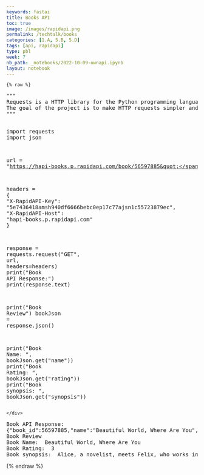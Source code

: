 ```yaml
---
keywords: fastai
title: Books API
toc: true
image: /images/rapidapi.png
permalink: /techtalk/books
categories: [1.A, 5.B, 5.D]
tags: [api, rapidapi]
type: pbl
week: 7
nb_path: _notebooks/2022-10-09-ownapi.ipynb
layout: notebook
---
```


<!--
#################################################
### THIS FILE WAS AUTOGENERATED! DO NOT EDIT! ###
#################################################
# file to edit: _notebooks/2022-10-09-ownapi.ipynb
-->

<div class="container" id="notebook-container">
        
    {% raw %}
    
<div class="cell border-box-sizing code_cell rendered">
<div class="input">

<div class="inner_cell">
    <div class="input_area">
<div class=" highlight hl-ipython3"><pre><span></span><span class="sd">&quot;&quot;&quot;</span>
<span class="sd">Requests is a HTTP library for the Python programming language. </span>
<span class="sd">The goal of the project is to make HTTP requests simpler and more human-friendly. </span>
<span class="sd">&quot;&quot;&quot;</span>

<span class="kn">import</span> <span class="nn">requests</span>
<span class="kn">import</span> <span class="nn">json</span>

<span class="n">url</span> <span class="o">=</span> <span class="s2">&quot;https://hapi-books.p.rapidapi.com/book/56597885&quot;</span>

<span class="n">headers</span> <span class="o">=</span> <span class="p">{</span>
	<span class="s2">&quot;X-RapidAPI-Key&quot;</span><span class="p">:</span> <span class="s2">&quot;5e7436418amsh940df6666bebc0ep17c77ajsn1c55723879ec&quot;</span><span class="p">,</span>
	<span class="s2">&quot;X-RapidAPI-Host&quot;</span><span class="p">:</span> <span class="s2">&quot;hapi-books.p.rapidapi.com&quot;</span>
<span class="p">}</span>

<span class="n">response</span> <span class="o">=</span> <span class="n">requests</span><span class="o">.</span><span class="n">request</span><span class="p">(</span><span class="s2">&quot;GET&quot;</span><span class="p">,</span> <span class="n">url</span><span class="p">,</span> <span class="n">headers</span><span class="o">=</span><span class="n">headers</span><span class="p">)</span>
<span class="nb">print</span><span class="p">(</span><span class="s2">&quot;Book API Response:&quot;</span><span class="p">)</span>
<span class="nb">print</span><span class="p">(</span><span class="n">response</span><span class="o">.</span><span class="n">text</span><span class="p">)</span>

<span class="nb">print</span><span class="p">(</span><span class="s2">&quot;Book Review&quot;</span><span class="p">)</span>
<span class="n">bookJson</span> <span class="o">=</span> <span class="n">response</span><span class="o">.</span><span class="n">json</span><span class="p">()</span>

<span class="nb">print</span><span class="p">(</span><span class="s2">&quot;Book Name: &quot;</span><span class="p">,</span> <span class="n">bookJson</span><span class="o">.</span><span class="n">get</span><span class="p">(</span><span class="s2">&quot;name&quot;</span><span class="p">))</span>
<span class="nb">print</span><span class="p">(</span><span class="s2">&quot;Book Rating: &quot;</span><span class="p">,</span> <span class="n">bookJson</span><span class="o">.</span><span class="n">get</span><span class="p">(</span><span class="s2">&quot;rating&quot;</span><span class="p">))</span>
<span class="nb">print</span><span class="p">(</span><span class="s2">&quot;Book synopsis: &quot;</span><span class="p">,</span> <span class="n">bookJson</span><span class="o">.</span><span class="n">get</span><span class="p">(</span><span class="s2">&quot;synopsis&quot;</span><span class="p">))</span>
</pre></div>

    </div>
</div>
</div>

<div class="output_wrapper">
<div class="output">

<div class="output_area">

<div class="output_subarea output_stream output_stdout output_text">
<pre>Book API Response:
{&#34;book_id&#34;:56597885,&#34;name&#34;:&#34;Beautiful World, Where Are You&#34;,&#34;cover&#34;:&#34;https://i.gr-assets.com/images/S/compressed.photo.goodreads.com/books/1618329605l/56597885.jpg&#34;,&#34;url&#34;:&#34;https://www.goodreads.com/book/show/56597885&#34;,&#34;authors&#34;:[&#34;Sally Rooney&#34;],&#34;rating&#34;:3,&#34;pages&#34;:356,&#34;published_date&#34;:&#34;September 7th 2021&#34;,&#34;synopsis&#34;:&#34;Alice, a novelist, meets Felix, who works in a warehouse, and asks him if he’d like to travel to Rome with her. In Dublin, her best friend, Eileen, is getting over a break-up and slips back into flirting with Simon, a man she has known since childhood. Alice, Felix, Eileen, and Simon are still young—but life is catching up with them. They desire each other, they delude eacAlice, a novelist, meets Felix, who works in a warehouse, and asks him if he’d like to travel to Rome with her. In Dublin, her best friend, Eileen, is getting over a break-up and slips back into flirting with Simon, a man she has known since childhood. Alice, Felix, Eileen, and Simon are still young—but life is catching up with them. They desire each other, they delude each other, they get together, they break apart. They have sex, they worry about sex, they worry about their friendships and the world they live in. Are they standing in the last lighted room before the darkness, bearing witness to something? Will they find a way to believe in a beautiful world?&#34;}
Book Review
Book Name:  Beautiful World, Where Are You
Book Rating:  3
Book synopsis:  Alice, a novelist, meets Felix, who works in a warehouse, and asks him if he’d like to travel to Rome with her. In Dublin, her best friend, Eileen, is getting over a break-up and slips back into flirting with Simon, a man she has known since childhood. Alice, Felix, Eileen, and Simon are still young—but life is catching up with them. They desire each other, they delude eacAlice, a novelist, meets Felix, who works in a warehouse, and asks him if he’d like to travel to Rome with her. In Dublin, her best friend, Eileen, is getting over a break-up and slips back into flirting with Simon, a man she has known since childhood. Alice, Felix, Eileen, and Simon are still young—but life is catching up with them. They desire each other, they delude each other, they get together, they break apart. They have sex, they worry about sex, they worry about their friendships and the world they live in. Are they standing in the last lighted room before the darkness, bearing witness to something? Will they find a way to believe in a beautiful world?
</pre>
</div>
</div>

</div>
</div>

</div>
    {% endraw %}

</div>
 


